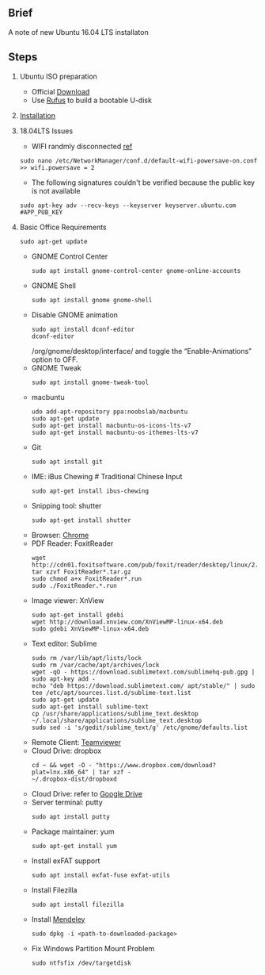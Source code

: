 ## Brief
A note of new Ubuntu 16.04 LTS installaton

## Steps
1. Ubuntu ISO preparation
    - Official [Download](http://releases.ubuntu.com/16.04/)
    - Use [Rufus](https://rufus.akeo.ie/) to build a bootable U-disk

2. [Installation](https://tutorials.ubuntu.com/tutorial/tutorial-install-ubuntu-desktop-1604#0)    
    
3. 18.04LTS Issues
    - WIFI randmly disconnected [ref](https://support.system76.com/articles/wireless/)
    ```
    sudo nano /etc/NetworkManager/conf.d/default-wifi-powersave-on.conf
    >> wifi.powersave = 2
    ```
    - The following signatures couldn't be verified because the public key is not available
    ```
    sudo apt-key adv --recv-keys --keyserver keyserver.ubuntu.com #APP_PUB_KEY
    ```

4. Basic Office Requirements
    ```
    sudo apt-get update
    ```
    - GNOME Control Center
        ```
        sudo apt install gnome-control-center gnome-online-accounts
        ```
    - GNOME Shell
        ```    
        sudo apt install gnome gnome-shell
        ```
    - Disable GNOME animation
        ```        
        sudo apt install dconf-editor
        dconf-editor
        ```         
        /org/gnome/desktop/interface/ and toggle the “Enable-Animations” option to OFF.
    - GNOME Tweak
        ```    
        sudo apt install gnome-tweak-tool
        ```        
    - macbuntu
        ```
        udo add-apt-repository ppa:noobslab/macbuntu
        sudo apt-get update
        sudo apt-get install macbuntu-os-icons-lts-v7
        sudo apt-get install macbuntu-os-ithemes-lts-v7        
        ```        
    - Git
        ```
        sudo apt install git
        ```
    - IME: iBus Chewing # Traditional Chinese Input
        ```
        sudo apt-get install ibus-chewing
        ```        
    - Snipping tool: shutter
        ```
        sudo apt-get install shutter
        ```
    - Browser: [Chrome](https://www.google.com/intl/en-US/chrome/browser/)
    - PDF Reader: FoxitReader
        ```
        wget http://cdn01.foxitsoftware.com/pub/foxit/reader/desktop/linux/2.x/2.1/en_us/FoxitReader2.1.0805_Server_x64_enu_Setup.run.tar.gz
        tar xzvf FoxitReader*.tar.gz
        sudo chmod a+x FoxitReader*.run
        sudo ./FoxitReader.*.run
        ```    
    - Image viewer: XnView
        ```    
        sudo apt-get install gdebi
        wget http://download.xnview.com/XnViewMP-linux-x64.deb
        sudo gdebi XnViewMP-linux-x64.deb
        ```        
    - Text editor: Sublime
        ```
        sudo rm /var/lib/apt/lists/lock
        sudo rm /var/cache/apt/archives/lock
        wget -qO - https://download.sublimetext.com/sublimehq-pub.gpg | sudo apt-key add -
        echo "deb https://download.sublimetext.com/ apt/stable/" | sudo tee /etc/apt/sources.list.d/sublime-text.list
        sudo apt-get update        
        sudo apt-get install sublime-text
        cp /usr/share/applications/sublime_text.desktop ~/.local/share/applications/sublime_text.desktop
        sudo sed -i 's/gedit/sublime_text/g' /etc/gnome/defaults.list
        ```        
    - Remote Client: [Teamviewer](https://community.teamviewer.com/t5/Knowledge-Base/How-to-install-TeamViewer-on-Ubuntu/ta-p/45)         
    - Cloud Drive: dropbox
        ```
        cd ~ && wget -O - "https://www.dropbox.com/download?plat=lnx.x86_64" | tar xzf -
        ~/.dropbox-dist/dropboxd
        ```        
    - Cloud Drive: refer to [Google Drive](https://www.omgubuntu.co.uk/2016/08/use-google-drive-ubuntu-16-04-linux-desktops)
    - Server terminal: putty
        ```        
        sudo apt install putty
        ```        
    - Package maintainer: yum
        ```        
        sudo apt-get install yum
        ```        
    - Install exFAT support
        ```         
        sudo apt install exfat-fuse exfat-utils
        ```        
    - Install Filezilla
        ```
        sudo apt install filezilla
        ```
    - Install [Mendeley](https://www.mendeley.com/repositories/ubuntu/stable/amd64/mendeleydesktop-latest)
        ```    
        sudo dpkg -i <path-to-downloaded-package>
        ```
    - Fix Windows Partition Mount Problem
        ```    
        sudo ntfsfix /dev/targetdisk
        ```    

